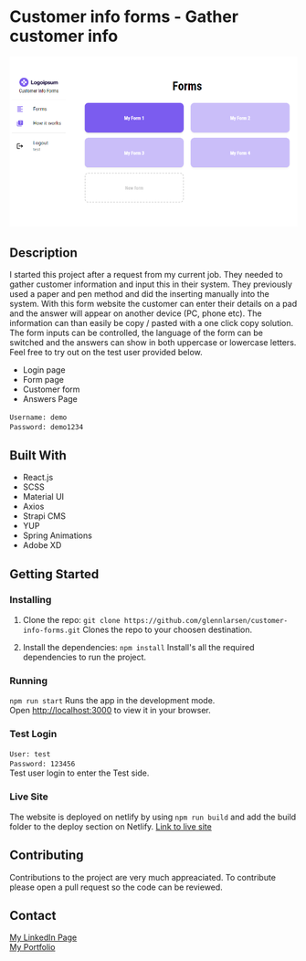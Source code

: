 # Customer info forms - Gather customer info

![screenshot](src/images/screenshot.png)

## Description

I started this project after a request from my current job. They needed to gather customer information and input this in their system. They previously used a paper and pen method and did the inserting manually into the system. With this form website the customer can enter their details on a pad and the answer will appear on another device (PC, phone etc). The information can than easily be copy / pasted with a one click copy solution. The form inputs can be controlled, the language of the form can be switched and the answers can show in both uppercase or lowercase letters. Feel free to try out on the test user provided below.

- Login page
- Form page
- Customer form
- Answers Page

`Username: demo`\
`Password: demo1234`

## Built With

- React.js
- SCSS
- Material UI
- Axios
- Strapi CMS
- YUP
- Spring Animations
- Adobe XD

## Getting Started

### Installing

1. Clone the repo:
   `git clone https://github.com/glennlarsen/customer-info-forms.git`
   Clones the repo to your choosen destination.

2. Install the dependencies:
   `npm install`
   Install's all the required dependencies to run the project.

### Running

`npm run start`
Runs the app in the development mode.\
Open [http://localhost:3000](http://localhost:3000) to view it in your browser.

### Test Login

`User: test`\
`Password: 123456`\
Test user login to enter the Test side.

### Live Site

The website is deployed on netlify by using `npm run build` and add the build folder to the deploy section on Netlify.
[Link to live site](https://ubiquitous-bombolone-37e3ed.netlify.app/)

## Contributing

Contributions to the project are very much appreaciated. To contribute please open a pull request so the code can be reviewed.

## Contact

[My LinkedIn Page](https://www.linkedin.com/in/glenn-larsen-288173242/)\
[My Portfolio](https://glennportfolio.site)

